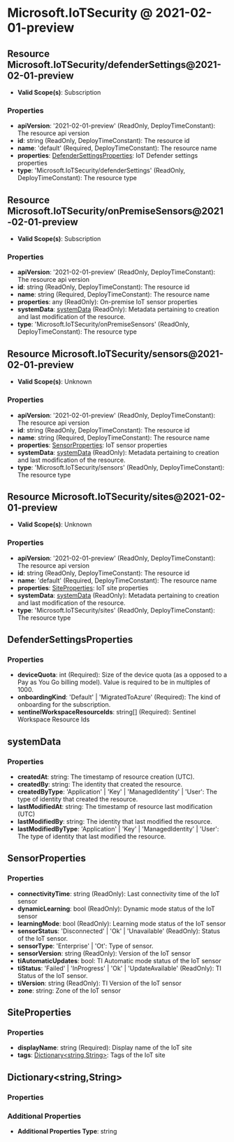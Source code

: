 # Microsoft.IoTSecurity @ 2021-02-01-preview

## Resource Microsoft.IoTSecurity/defenderSettings@2021-02-01-preview
* **Valid Scope(s)**: Subscription
### Properties
* **apiVersion**: '2021-02-01-preview' (ReadOnly, DeployTimeConstant): The resource api version
* **id**: string (ReadOnly, DeployTimeConstant): The resource id
* **name**: 'default' (Required, DeployTimeConstant): The resource name
* **properties**: [DefenderSettingsProperties](#defendersettingsproperties): IoT Defender settings properties
* **type**: 'Microsoft.IoTSecurity/defenderSettings' (ReadOnly, DeployTimeConstant): The resource type

## Resource Microsoft.IoTSecurity/onPremiseSensors@2021-02-01-preview
* **Valid Scope(s)**: Subscription
### Properties
* **apiVersion**: '2021-02-01-preview' (ReadOnly, DeployTimeConstant): The resource api version
* **id**: string (ReadOnly, DeployTimeConstant): The resource id
* **name**: string (Required, DeployTimeConstant): The resource name
* **properties**: any (ReadOnly): On-premise IoT sensor properties
* **systemData**: [systemData](#systemdata) (ReadOnly): Metadata pertaining to creation and last modification of the resource.
* **type**: 'Microsoft.IoTSecurity/onPremiseSensors' (ReadOnly, DeployTimeConstant): The resource type

## Resource Microsoft.IoTSecurity/sensors@2021-02-01-preview
* **Valid Scope(s)**: Unknown
### Properties
* **apiVersion**: '2021-02-01-preview' (ReadOnly, DeployTimeConstant): The resource api version
* **id**: string (ReadOnly, DeployTimeConstant): The resource id
* **name**: string (Required, DeployTimeConstant): The resource name
* **properties**: [SensorProperties](#sensorproperties): IoT sensor properties
* **systemData**: [systemData](#systemdata) (ReadOnly): Metadata pertaining to creation and last modification of the resource.
* **type**: 'Microsoft.IoTSecurity/sensors' (ReadOnly, DeployTimeConstant): The resource type

## Resource Microsoft.IoTSecurity/sites@2021-02-01-preview
* **Valid Scope(s)**: Unknown
### Properties
* **apiVersion**: '2021-02-01-preview' (ReadOnly, DeployTimeConstant): The resource api version
* **id**: string (ReadOnly, DeployTimeConstant): The resource id
* **name**: 'default' (Required, DeployTimeConstant): The resource name
* **properties**: [SiteProperties](#siteproperties): IoT site properties
* **systemData**: [systemData](#systemdata) (ReadOnly): Metadata pertaining to creation and last modification of the resource.
* **type**: 'Microsoft.IoTSecurity/sites' (ReadOnly, DeployTimeConstant): The resource type

## DefenderSettingsProperties
### Properties
* **deviceQuota**: int (Required): Size of the device quota (as a opposed to a Pay as You Go billing model). Value is required to be in multiples of 1000.
* **onboardingKind**: 'Default' | 'MigratedToAzure' (Required): The kind of onboarding for the subscription.
* **sentinelWorkspaceResourceIds**: string[] (Required): Sentinel Workspace Resource Ids

## systemData
### Properties
* **createdAt**: string: The timestamp of resource creation (UTC).
* **createdBy**: string: The identity that created the resource.
* **createdByType**: 'Application' | 'Key' | 'ManagedIdentity' | 'User': The type of identity that created the resource.
* **lastModifiedAt**: string: The timestamp of resource last modification (UTC)
* **lastModifiedBy**: string: The identity that last modified the resource.
* **lastModifiedByType**: 'Application' | 'Key' | 'ManagedIdentity' | 'User': The type of identity that last modified the resource.

## SensorProperties
### Properties
* **connectivityTime**: string (ReadOnly): Last connectivity time of the IoT sensor
* **dynamicLearning**: bool (ReadOnly): Dynamic mode status of the IoT sensor
* **learningMode**: bool (ReadOnly): Learning mode status of the IoT sensor
* **sensorStatus**: 'Disconnected' | 'Ok' | 'Unavailable' (ReadOnly): Status of the IoT sensor.
* **sensorType**: 'Enterprise' | 'Ot': Type of sensor.
* **sensorVersion**: string (ReadOnly): Version of the IoT sensor
* **tiAutomaticUpdates**: bool: TI Automatic mode status of the IoT sensor
* **tiStatus**: 'Failed' | 'InProgress' | 'Ok' | 'UpdateAvailable' (ReadOnly): TI Status of the IoT sensor.
* **tiVersion**: string (ReadOnly): TI Version of the IoT sensor
* **zone**: string: Zone of the IoT sensor

## SiteProperties
### Properties
* **displayName**: string (Required): Display name of the IoT site
* **tags**: [Dictionary<string,String>](#dictionarystringstring): Tags of the IoT site

## Dictionary<string,String>
### Properties
### Additional Properties
* **Additional Properties Type**: string

